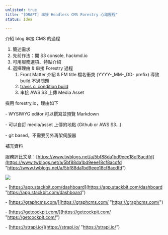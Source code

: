 ```yaml
---
unlisted: true
title: "[DRAFT] 串接 Headless CMS Forestry 心路歷程"
status: Idea

---
```

介紹 blog 串接 CMS 的過程

1. 簡述需求
2. 先前作法：開 S3 console, hackmd.io
3. 可用服務選項、特點介紹
4. 選擇理由 & 串接 Forestry 過程
   1. Front Matter 介紹 & FM title 檔名衝突 (YYYY-_MM-_DD- prefix) 導致 build 不過問題
   2. [travis ci condition build](https://docs.travis-ci.com/user/conditional-builds-stages-jobs/#testing-conditions)
   3. 串接 AWS S3 上傳 Media Asset

採用 forestry.io，理由如下

\- WYSIWYG editor 可以撰寫並預覽 Markdown

\- 可以自訂 media/asset 上傳的地點 (Github or AWS S3...)

\- git based，不需要另外再架伺服器

補充資料

服務評比文章：[https://www.twblogs.net/a/5bf88da1bd9eee18cf8acdfd](https://www.twblogs.net/a/5bf88da1bd9eee18cf8acdfd "https://www.twblogs.net/a/5bf88da1bd9eee18cf8acdfd")

![](https://user-images.githubusercontent.com/8896191/78230154-89794800-7503-11ea-9a34-3dcf13f2c0b8.png)

\- [https://app.stackbit.com/dashboard](https://app.stackbit.com/dashboard "https://app.stackbit.com/dashboard")

\- [https://graphcms.com/](https://graphcms.com/ "https://graphcms.com/")

\- [https://getcockpit.com/](https://getcockpit.com/ "https://getcockpit.com/")

\- [https://strapi.io/](https://strapi.io/ "https://strapi.io/")
